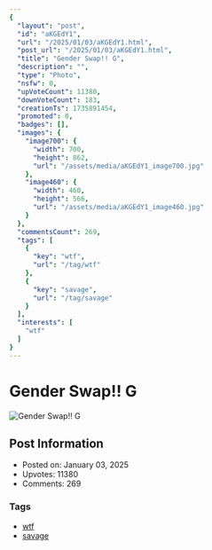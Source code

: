 ```yaml
---
{
  "layout": "post",
  "id": "aKGEdY1",
  "url": "/2025/01/03/aKGEdY1.html",
  "post_url": "/2025/01/03/aKGEdY1.html",
  "title": "Gender Swap!! G",
  "description": "",
  "type": "Photo",
  "nsfw": 0,
  "upVoteCount": 11380,
  "downVoteCount": 183,
  "creationTs": 1735891454,
  "promoted": 0,
  "badges": [],
  "images": {
    "image700": {
      "width": 700,
      "height": 862,
      "url": "/assets/media/aKGEdY1_image700.jpg"
    },
    "image460": {
      "width": 460,
      "height": 566,
      "url": "/assets/media/aKGEdY1_image460.jpg"
    }
  },
  "commentsCount": 269,
  "tags": [
    {
      "key": "wtf",
      "url": "/tag/wtf"
    },
    {
      "key": "savage",
      "url": "/tag/savage"
    }
  ],
  "interests": [
    "wtf"
  ]
}
---
```


# Gender Swap!! G

![Gender Swap!! G](/assets/media/aKGEdY1_image700.jpg)

## Post Information

- Posted on: January 03, 2025
- Upvotes: 11380
- Comments: 269

### Tags

- [wtf](/tag/wtf)
- [savage](/tag/savage)
